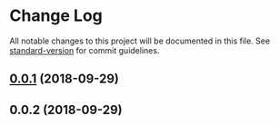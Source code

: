 # Change Log

All notable changes to this project will be documented in this file. See [standard-version](https://github.com/conventional-changelog/standard-version) for commit guidelines.

<a name="0.0.1"></a>
## [0.0.1](https://github.com/jiubao/passive/compare/v0.0.2...v0.0.1) (2018-09-29)



<a name="0.0.2"></a>
## 0.0.2 (2018-09-29)
